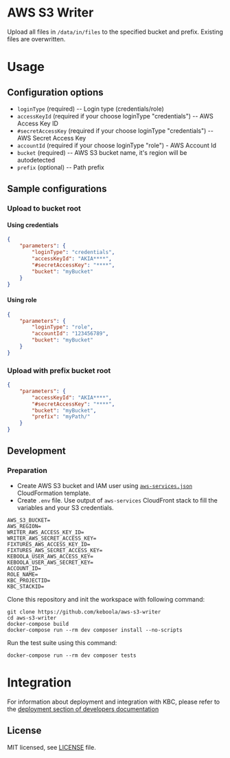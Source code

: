 # AWS S3 Writer

Upload all files in `/data/in/files` to the specified bucket and prefix. Existing files are overwritten.

# Usage

## Configuration options

- `loginType` (required) -- Login type (credentials/role)
- `accessKeyId` (required if your choose loginType "credentials") -- AWS Access Key ID
- `#secretAccessKey` (required if your choose loginType "credentials") -- AWS Secret Access Key
- `accountId` (required if your choose loginType "role") - AWS Account Id
- `bucket` (required) -- AWS S3 bucket name, it's region will be autodetected
- `prefix` (optional) -- Path prefix

## Sample configurations

### Upload to bucket root

#### Using credentials

```json
{
    "parameters": {
        "loginType": "credentials",
        "accessKeyId": "AKIA****",
        "#secretAccessKey": "****",
        "bucket": "myBucket"
    }
}
```

#### Using role

```json
{
    "parameters": {
        "loginType": "role",
        "accountId": "123456789",
        "bucket": "myBucket"
    }
}
```


### Upload with prefix bucket root

```json
{
    "parameters": {
        "accessKeyId": "AKIA****",
        "#secretAccessKey": "****",
        "bucket": "myBucket",
        "prefix": "myPath/"
    }
}
```

## Development

### Preparation

- Create AWS S3 bucket and IAM user using [`aws-services.json`](./aws-services.json) CloudFormation template.
- Create `.env` file. Use output of `aws-services` CloudFront stack to fill the variables and your S3 credentials.

```
AWS_S3_BUCKET=
AWS_REGION=
WRITER_AWS_ACCESS_KEY_ID=
WRITER_AWS_SECRET_ACCESS_KEY=
FIXTURES_AWS_ACCESS_KEY_ID=
FIXTURES_AWS_SECRET_ACCESS_KEY=
KEBOOLA_USER_AWS_ACCESS_KEY=
KEBOOLA_USER_AWS_SECRET_KEY=
ACCOUNT_ID=
ROLE_NAME=
KBC_PROJECTID=
KBC_STACKID=
```

Clone this repository and init the workspace with following command:

```
git clone https://github.com/keboola/aws-s3-writer
cd aws-s3-writer
docker-compose build
docker-compose run --rm dev composer install --no-scripts
```

Run the test suite using this command:

```
docker-compose run --rm dev composer tests
```

# Integration

For information about deployment and integration with KBC, please refer to the [deployment section of developers documentation](https://developers.keboola.com/extend/component/deployment/)

## License

MIT licensed, see [LICENSE](./LICENSE) file.
